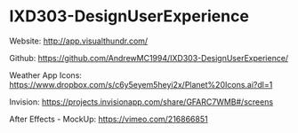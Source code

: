 # IXD303-DesignUserExperience

Website: http://app.visualthundr.com/

Github: https://github.com/AndrewMC1994/IXD303-DesignUserExperience/

Weather App Icons: https://www.dropbox.com/s/c6y5eyem5heyi2x/Planet%20Icons.ai?dl=1

Invision: https://projects.invisionapp.com/share/GFARC7WMB#/screens

After Effects - MockUp: https://vimeo.com/216866851
